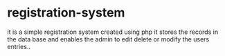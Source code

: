 # registration-system
it is a simple registration system created using php it stores the records in the data base and enables the admin to edit delete or modify the users entries..

